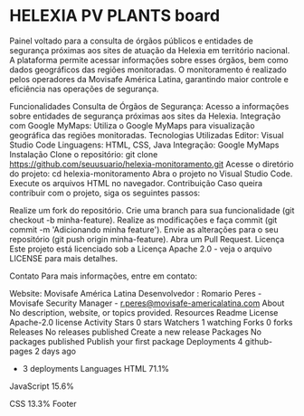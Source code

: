 # HELEXIA PV PLANTS board
Painel voltado para a consulta de órgãos públicos e entidades de segurança próximas aos sites de atuação da Helexia em território nacional.
A plataforma permite acessar informações sobre esses órgãos, bem como dados geográficos das regiões monitoradas. O monitoramento é realizado pelos operadores da Movisafe América Latina, garantindo maior controle e eficiência nas operações de segurança.

Funcionalidades
Consulta de Órgãos de Segurança: Acesso a informações sobre entidades de segurança próximas aos sites da Helexia.
Integração com Google MyMaps: Utiliza o Google MyMaps para visualização geográfica das regiões monitoradas.
Tecnologias Utilizadas
Editor: Visual Studio Code
Linguagens: HTML, CSS, Java
Integração: Google MyMaps
Instalação
Clone o repositório:
git clone https://github.com/seuusuario/helexia-monitoramento.git
Acesse o diretório do projeto:
cd helexia-monitoramento
Abra o projeto no Visual Studio Code.
Execute os arquivos HTML no navegador.
Contribuição
Caso queira contribuir com o projeto, siga os seguintes passos:

Realize um fork do repositório.
Crie uma branch para sua funcionalidade (git checkout -b minha-feature).
Realize as modificações e faça commit (git commit -m 'Adicionando minha feature').
Envie as alterações para o seu repositório (git push origin minha-feature).
Abra um Pull Request.
Licença
Este projeto está licenciado sob a Licença Apache 2.0 - veja o arquivo LICENSE para mais detalhes.

Contato
Para mais informações, entre em contato:

Website: Movisafe América Latina
Desenvolvedor : Romario Peres - Movisafe Security Manager - r.peres@movisafe-americalatina.com
About
No description, website, or topics provided.
Resources
 Readme
License
 Apache-2.0 license
 Activity
Stars
 0 stars
Watchers
 1 watching
Forks
 0 forks
Releases
No releases published
Create a new release
Packages
No packages published
Publish your first package
Deployments
4
 github-pages 2 days ago
+ 3 deployments
Languages
HTML
71.1%
 
JavaScript
15.6%
 
CSS
13.3%
Footer
